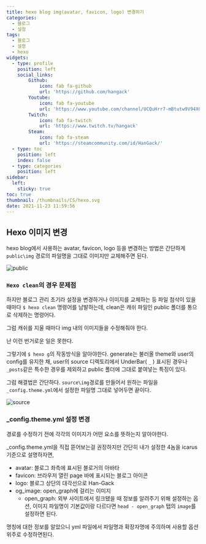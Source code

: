 ```yaml
---
title: hexo blog img(avatar, favicon, logo) 변경하기
categories:
  - 블로그
  - 설정
tags: 
  - 블로그
  - 설정
  - hexo
widgets:
  - type: profile
    position: left
    social_links:
        Github:
            icon: fab fa-github
            url: 'https://github.com/hangack'
        Youtube:
            icon: fab fa-youtube
            url: 'https://www.youtube.com/channel/UCQuHrr7-mBtutw9V94XGH-g'
        Twitch:
            icon: fab fa-twitch
            url: 'https://www.twitch.tv/hangack'
        Steam:
            icon: fab fa-steam
            url: 'https://steamcommunity.com/id/HanGack/'
  - type: toc
    position: left
    index: false
  - type: categories
    position: left
sidebar:
  left:
    sticky: true
toc: true
thumbnail: /thumbnails/CS/hexo.svg
date: 2021-11-23 11:59:56
---
```


## Hexo 이미지 변경

hexo blog에서 사용하는 avatar, favicon, logo 등을 변경하는 방법은 간단하게 `public\img` 경로의 파일명을 그대로 이미지만 교체해주면 된다.

<img src="/images\2111\Hexo_blog_img/public.png" alt="public">

### `Hexo clean`의 경우 문제점

하지만 블로그 관리 초기라 설정을 변경하거나 이미지를 교체하는 등 파일 첨삭이 있을 때마다 `$ hexo clean` 명령어를 남발하는데,
clean은 캐쉬 파일인 public 폴더를 통으로 삭제하는 명령어다.

그럼 캐쉬를 지울 때마다 img 내의 이미지들을 수정해줘야 한다.

난 이런 번거로운 일은 못한다.

그렇기에 `$ hexo g`의 작동방식을 알아야한다.
generate는 불러올 theme와 user의 config를 유지한 채, user의 source 디렉토리에서 UnderBar( `_` ) 표시된 경우나 `_posts`같은 특수한 경우를 제외하고 public 폴더에  그대로 붙여넣는 특징이 있다.

그럼 해결법은 간단하다. `source\img`경로를 만들어서 원하는 파일을 `_config.theme.yml`에서 설정한 파일명 그대로 넣어두면 끝이다.

<img src="/images\2111\Hexo_blog_img/source.png" alt="source">


### _config.theme.yml 설정 변경

경로를 수정하기 전에 각각의 이미지가 어떤 요소를 뜻하는지 알아야한다.

_config.theme.yml을 직접 뜯어보는걸 권장하지만 간단히 내가 설정한 4놈을 icarus 기준으로 설명하자면,
 - avatar: 블로그 좌측에 표시된 블로거의 아바타
 - favicon: 브라우저 열린 page 바에 표시되는 블로그 아이콘
 - logo: 블로그 상단의 대각선으로 Han-Gack
 - og_image: open_graph에 걸리는 이미지
   - open_graph: 외부 사이트에서 링크됐을 때 정보를 알려주기 위해 설정하는 옵션, 이미지 파일명이 기본값이랑 다르다면 `head - open_graph` 탭의 `image`를 설정하면 된다.
   
명칭에 대한 정보를 알았으니 yml 파일에서 파일명과 확장자명에 주의하며 사용할 옵션 위주로 수정하면된다.


